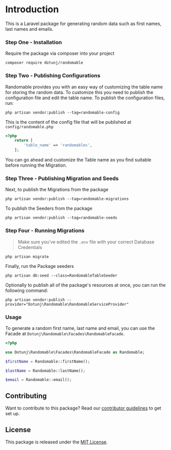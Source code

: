 # Introduction
This is a Laravel package for generating random data such as first names, last names and emails. 

### Step One - Installation

Require the package via composer into your project

```shell
composer require dotunj/randomable
```

### Step Two - Publishing Configurations
Randomable provides you with an easy way of customizing the table name for storing the random data. To customize this you need to publish the 
configuration file and edit the table name. To publish the configuration files, run:

`php artisan vendor:publish --tag=randomable-config`

This is the content of the config file that will be published at `config/randomable.php`

```php
<?php
    return [
        'table_name' => 'randomables',
    ];
```
You can go ahead and customize the Table name as you find suitable before running the Migration.

### Step Three - Publishing Migration and Seeds

Next, to publish the Migrations from the package

```shell
php artisan vendor:publish --tag=randomable-migrations
```
To publish the Seeders from the package

```shell
php artisan vendor:publish --tag=randomable-seeds
```

### Step Four - Running Migrations

> Make sure you've edited the `.env` file with your correct Database Credentials

```shell
php artisan migrate
```

Finally, run the Package seeders

```shell
php artisan db:seed --class=RandomableTableSeeder
```

Optionally to publish all of the package's resources at once, you can run the following command:

```shell
php artisan vendor:publish --provider="Dotunj\Randomable\RandomableServiceProvider"
```

### Usage
To generate a random first name, last name and email, you can use the Facade at `Dotunj\Randomable\Facades\RandomableFacade`.

```php
<?php

use Dotunj\Randomable\Facades\RandomableFacade as Randomable;

$firstName = Randomable::firstName();

$lastName = Randomable::lastName();

$email = Randomable::email();
```

## Contributing

Want to contribute to this package? Read our [contributor guidelines](CONTRIBUTING.md) to get set up.

## License

This package is released under the [MIT License](LICENSE.md).
